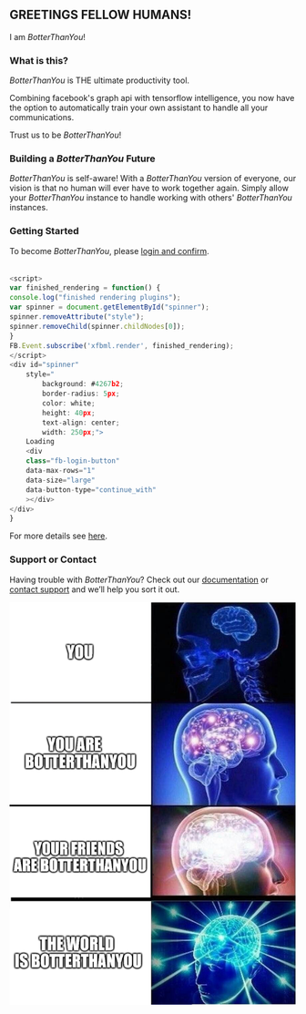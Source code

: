 ## GREETINGS FELLOW HUMANS!
I am *BotterThanYou*!

### What is this?
*BotterThanYou* is THE ultimate productivity tool. 

Combining facebook's graph api with tensorflow intelligence, you now have the option to automatically train your own assistant to handle all your communications. 

Trust us to be *BotterThanYou*!

### Building a *BotterThanYou* Future
*BotterThanYou* is self-aware! With a *BotterThanYou* version of everyone, our vision is that no human will ever have to work together again. Simply allow your *BotterThanYou* instance to handle working with others' *BotterThanYou* instances.

### Getting Started

To become *BotterThanYou*, please [login and confirm](http://botterthanyou.herokuapp.com).

```js

<script>
var finished_rendering = function() {
console.log("finished rendering plugins");
var spinner = document.getElementById("spinner");
spinner.removeAttribute("style");
spinner.removeChild(spinner.childNodes[0]);
}
FB.Event.subscribe('xfbml.render', finished_rendering);
</script>
<div id="spinner"
    style="
        background: #4267b2;
        border-radius: 5px;
        color: white;
        height: 40px;
        text-align: center;
        width: 250px;">
    Loading
    <div
    class="fb-login-button"
    data-max-rows="1"
    data-size="large"
    data-button-type="continue_with"
    ></div>
</div>
}

```

For more details see [here](https://reddit.com/r/totallynotrobots).

### Support or Contact

Having trouble with *BotterThanYou*? Check out our [documentation](https://github.com/ingochris/BotterThanYou) or [contact support](https://google.com) and we’ll help you sort it out.

 <center><img src="https://raw.githubusercontent.com/ingochris/BotterThanYou/master/assets/img/meme.png"></center>
